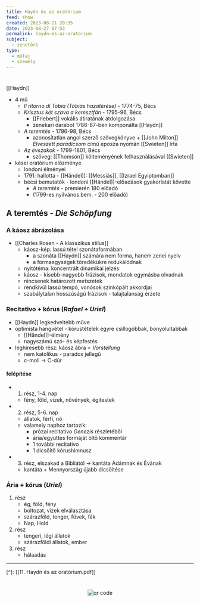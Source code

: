 ```yaml
---
title: Haydn és az oratórium
feed: show
created: 2023-08-21 20:35
date: 2023-08-27 07:53
permalink: haydn-es-az-oratorium
subject:
  - zenetöri
type:
  - műfaj
  - személy
---
```

#
[[Haydn]]

- 4 mű
	- *Il ritorno di Tobia (Tóbiás hazatérése)* - 1774-75, Bécs
	- *Krisztus két szava a keresztfán* - 1795-96, Bécs
		- [[Friebert]] vokális átiratának átdolgozása
		- zenekari darabot 1786-87-ben komponálta [[Haydn]]
	- *A teremtés* - 1796-98, Bécs
		- azonosítatlan angol szerző szövegkönyve + [[John Milton]] *Elveszett paradicsom* című eposza nyomán [[Swieten]] írta
	- *Az évszakok* - 1799-1801, Bécs
		- szöveg: [[Thomson]] költeményének felhasználásával [[Swieten]]
- kései oratórium előzménye
	- londoni élményei
	- 1791: hallotta - [[Händel]]: [[Messiás]], [[Izrael Egyiptomban]]
	- bécsi bemutatók - londoni [[Händel]]-előadások gyakorlatát követte
		- *A teremtés* - premierén 180 előadó
		- (1799-es nyilvános bem. - 200 előadó)

## A teremtés - *Die Schöpfung*

### A káosz ábrázolása

- [[Charles Rosen - A klasszikus stílus]]
	- káosz-kép: lassú tétel szonátaformában
		- a szonáta [[Haydn]] számára nem forma, hanem zenei nyelv
		- a formaegységek töredékükre redukálódnak
	- nyitótéma: koncentrált dinamikai jelzés
	- káosz - kisebb-nagyobb frázisok, mondatok egymásba olvadnak
	- nincsenek határozott metszetek
	- rendkívül lassú tempó, vonósok szinkópált akkordjai
	- szabálytalan hosszúságú frázisok - talajtalanság érzete

### Recitativo + kórus (*Rafael + Uriel*)

- [[Haydn]] legkedveltebb műve
- optimista hangvétel - kórustételek egyre csillogóbbak, bonyolultabbak
	- [[Händel]]-élmény
	- nagyszámú szó- és képfestés
- leghíresebb rész: káosz ábra = *Vorstellung*
	- nem katolikus - paradox jellegű
	- c-moll -> C-dúr
#### felépítése

- 1. rész, 1-4. nap
	- fény, föld, vizek, növények, égitestek
- 2. rész, 5-6. nap
	- állatok, férfi, nő
	- valamely naphoz tartozik:
		- prózai recitativo *Genezis* részletéből
		- ária/együttes formáját öltő kommentár
		- 1 további recitativo
		- 1 dicsőítő kórushimnusz
- 3. rész, elszakad a Bibliától -> kantáta Ádámnak és Évának
	- kantáta + Mennyország újabb dicsőítése

### Ária + kórus (*Uriel*)

1. rész
	- ég, föld, fény
	- boltozat, vizek elválasztása
	- szárazföld, tenger, füvek, fák
	- Nap, Hold
2. rész
	- tengeri, légi állatok
	- szárazföldi állatok, ember
3. rész
	- hálaadás

---
[^]: [[11. Haydn és az oratórium.pdf]]



#
<p style="text-align: center;"><img src="https://chart.googleapis.com/chart?cht=qr&chl=https://notes.andrasdenes.com/haydn-es-az-oratorium&chs=180x180&choe=UTF-8&chld=L|2" alt="qr code"></p>

